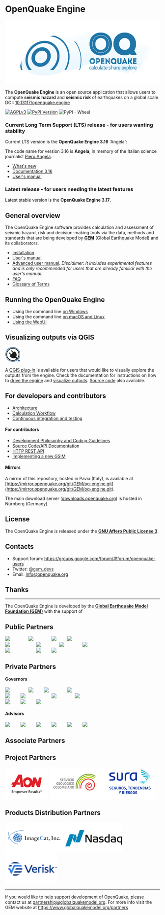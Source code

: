 # OpenQuake Engine

![OpenQuake Logo](https://raw.githubusercontent.com/gem/oq-infrastructure/master/logos/oq-logo.png)

The **OpenQuake Engine** is an open source application that allows users to compute **seismic hazard** and **seismic risk** of earthquakes on a global scale. DOI: [10.13117/openquake.engine](https://doi.org/10.13117/openquake.engine)

<!-- GEM BEGIN: apply the following patch with the proper values for the next release
-[![Build Status](https://travis-ci.org/gem/oq-engine.svg?branch=master)](https://travis-ci.org/gem/oq-engine)
 
-### Current stable
+## OpenQuake Engine version 2.6 (Gutenberg)
 
-Current stable version is the **OpenQuake Engine 2.5** 'Fourier'. The documentation is available at https://github.com/gem/oq-engine/tree/engine-2.5#openquake-engine.
-* [What's new](../engine-2.5/doc/whats-new.md)
-
+Starting from OpenQuake version 2.0 we have introduced a "code name" to honour earthquake scientists.
 
+The code name for version 2.6 is **Gutenberg**, in memory of [Beno Gutenberg](https://en.wikipedia.org/wiki/Beno_Gutenberg).
+* [What's new](../engine-2.6/doc/whats-new.md)
+ 
+## Documentation
-## Documentation (master tree)
-->

[![AGPLv3](https://www.gnu.org/graphics/agplv3-88x31.png)](https://www.gnu.org/licenses/agpl.html)
[![PyPI Version](https://img.shields.io/pypi/v/openquake.engine.svg)](https://pypi.python.org/pypi/openquake.engine)
![PyPI - Wheel](https://img.shields.io/pypi/wheel/openquake.engine.svg)

### Current Long Term Support (LTS) release - for users wanting stability

Current LTS version is the **OpenQuake Engine 3.16** 'Angela':

The code name for version 3.16 is **Angela**, in memory of the Italian science journalist [Piero Angela](https://en.wikipedia.org/wiki/Piero_Angela).
* [What's new](../engine-3.16/doc/whats-new.md)
* [Documentation 3.16](https://github.com/gem/oq-engine/tree/engine-3.16#openquake-engine)
* [User's manual](https://docs.openquake.org/oq-engine/manual/latest/)


### Latest release - for users needing the latest features

Latest stable version is the **OpenQuake Engine 3.17**.

<!-- GEM END -->

## General overview

The OpenQuake Engine software provides calculation and assessment of seismic hazard, risk and decision-making tools via the data, methods and standards that are being developed by **[GEM](http://www.globalquakemodel.org)** (Global Earthquake Model) and its collaborators.

* [Installation](doc/installing/README.md)
* [User's manual](https://docs.openquake.org/oq-engine/manual/latest/)
* [Advanced user manual](https://docs.openquake.org/oq-engine/advanced/master/). _Disclaimer: It includes experimental features and is only recommended for users that are already familiar with the user's manual._
* [FAQ](doc/faq.md)
* [Glossary of Terms](doc/glossary.md)


## Running the OpenQuake Engine

* Using the command line [on Windows](doc/running/windows.md)
* Using the command line [on macOS and Linux](doc/running/unix.md)
* [Using the WebUI](doc/running/server.md)

## Visualizing outputs via QGIS

<img src="https://github.com/gem/oq-infrastructure/raw/master/icons/irmt_icon.png" alt="IRMT Logo" width="50" >

A [QGIS plug-in](https://plugins.qgis.org/plugins/svir/) is available for users that would like to visually explore the outputs from the engine. 
Check the documentation for instructions on how to [drive the engine](https://docs.openquake.org/oq-irmt-qgis/latest/14_driving_the_oqengine.html) and [visualize outputs](https://docs.openquake.org/oq-irmt-qgis/latest/15_viewer_dock.html). [Source code](https://github.com/gem/oq-irmt-qgis) also available.

## For developers and contributors

* [Architecture](doc/adv-manual/architecture.rst)
* [Calculation Workflow](doc/calculation-workflow.md)
* [Continuous integration and testing](doc/testing.md)

#### For contributors

* [Development Philosophy and Coding Guidelines](doc/development-guidelines.md)
* [Source Code/API Documentation](http://docs.openquake.org/oq-engine/)
* [HTTP REST API](doc/web-api.md)
* [Implementing a new GSIM](doc/implementing-new-gsim.md)


#### Mirrors

A mirror of this repository, hosted in Pavia (Italy), is available at [https://mirror.openquake.org/git/GEM/oq-engine.git](https://mirror.openquake.org/git/GEM/oq-engine.git).

The main download server ([downloads.openquake.org](https://downloads.openquake.org/)) is hosted in Nürnberg (Germany).


## License

The OpenQuake Engine is released under the **[GNU Affero Public License 3](LICENSE)**.

## Contacts

* Support forum: https://groups.google.com/forum/#!forum/openquake-users
* Twitter: [@gem_devs](https://twitter.com/gem_devs)
* Email: info@openquake.org


## Thanks

***

The OpenQuake Engine is developed by the **[Global Earthquake Model Foundation (GEM)](http://gem.foundation)** with the support of

## Public Partners

<img src="https://cloud-storage.globalquakemodel.org/public/partners-logo/Nerc-logo.png" width="15%" align="left" />
<img src="https://cloud-storage.globalquakemodel.org/public/partners-logo/DPC_logo.jpg" width="15%" align="left"  />
<img src="https://cloud-storage.globalquakemodel.org/public/partners-logo/Gns-science-logo.jpg" width="10%" align="left" />
<img src="https://cloud-storage.globalquakemodel.org/public/partners-logo/Ga@2x.png" width="15%" />
<br />
<img src="https://cloud-storage.globalquakemodel.org/public/partners-logo/Nanyang-Technological-University-NTU.jpg" width="20%" align="left" />
<img src="https://cloud-storage.globalquakemodel.org/public/partners-logo/NSET_logo.png" width="15%" align="left" />
<img src="https://cloud-storage.globalquakemodel.org/public/partners-logo/Canada_Wordmark_2c.jpg" width="15%" align="left" />
<img src="https://cloud-storage.globalquakemodel.org/public/partners-logo/USAID-Identity.png" width="15%" />
<br />
<img src="https://cloud-storage.globalquakemodel.org/public/partners-logo/Swiss-logo.jpg" width="20%" align="left" />
<img src="https://cloud-storage.globalquakemodel.org/public/partners-logo/Logomark_color_2t_2_rgb.png" width="10%" align="left" />
<img src="https://cloud-storage.globalquakemodel.org/public/partners-logo/TEM_logo.gif" width="10%" />


## Private Partners

#### Governors
<img src="https://cloud-storage.globalquakemodel.org/public/partners-logo/Allianz_logo.png" width="15%" align="left" />
<img src="https://cloud-storage.globalquakemodel.org/public/partners-logo/Aon_logo.png" width="10%" align="left" />
<img src="https://cloud-storage.globalquakemodel.org/public/partners-logo/Eucentre_logo.png" width="15%" align="left" />
<img src="https://cloud-storage.globalquakemodel.org/public/partners-logo/Hannover_Re.png" width="15%" />
<br />
<img src="https://cloud-storage.globalquakemodel.org/public/partners-logo/MMC_SEO.jpg" width="10%" align="left" />
<img src="https://cloud-storage.globalquakemodel.org/public/partners-logo/Moodys_RMS.png" width="20%" align="left" />
<img src="https://cloud-storage.globalquakemodel.org/public/partners-logo/Munich_Re.png" width="15%" align="left" />
<img src="https://cloud-storage.globalquakemodel.org/public/partners-logo/Verisk_New_Logo.png" width="15%" />
<br />
<img src="https://cloud-storage.globalquakemodel.org/public/partners-logo/Wtwlogo.png" width="10%" align="left" />
<img src="https://cloud-storage.globalquakemodel.org/public/partners-logo/Fm-global.png" width="10%" align="left" />
<img src="https://cloud-storage.globalquakemodel.org/public/partners-logo/Swiss-re-logo.png" width="15%" />


#### Advisors
<img src="https://cloud-storage.globalquakemodel.org/public/partners-logo/Axa_logo.png" width="10%" align="left" />
<img src="https://cloud-storage.globalquakemodel.org/public/partners-logo/CelsiusPro_logo.png" width="10%" align="left" />
<img src="https://cloud-storage.globalquakemodel.org/public/partners-logo/Descartes-underwriting-logo.png" width="10%" align="left" />
<img src="https://cloud-storage.globalquakemodel.org/public/partners-logo/Oneconcern-topiqs2020-thumbnail-image.png" width="10%" align="left" />
<img src="https://cloud-storage.globalquakemodel.org/public/partners-logo/PartnerRe_logo.png" width="10%" align="left" />
<img src="https://cloud-storage.globalquakemodel.org/public/partners-logo/Safehub_logo.png" width="10%" />

## Associate Partners

<img src="" width="10%" align="left" />
<img src="" width="10%" align="left" />
<img src="" width="10%" align="left" />
<img src="" width="10%" align="left" />
<img src="" width="10%" align="left" />
<img src="" width="10%" align="left" />
<img src="" width="10%" align="left" />
<img src="" width="10%" align="left" />


## Project Partners

![](https://github.com/gem/oq-infrastructure/raw/master/logos/project/aon.png)
![](https://github.com/gem/oq-infrastructure/raw/master/logos/project/sg.jpg)
![](https://github.com/gem/oq-infrastructure/raw/master/logos/project/sura.png)


## Products Distribution Partners

![](https://github.com/gem/oq-infrastructure/raw/master/logos/prod_distr/imagecat.png)
![](https://github.com/gem/oq-infrastructure/raw/master/logos/prod_distr/nasdaq.png)
![](https://github.com/gem/oq-infrastructure/raw/master/logos/prod_distr/verisk.png)

***


If you would like to help support development of OpenQuake, please contact us at [partnership@globalquakemodel.org](mailto:partnership@globalquakemodel.org).
For more info visit the GEM website at https://www.globalquakemodel.org/partners
